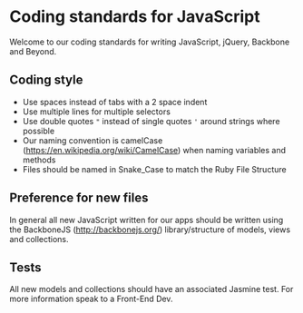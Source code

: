 # Coding standards for JavaScript

Welcome to our coding standards for writing JavaScript, jQuery, Backbone and Beyond.

## Coding style

* Use spaces instead of tabs with a 2 space indent
* Use multiple lines for multiple selectors
* Use double quotes `"` instead of single quotes `'` around strings where possible
* Our naming convention is camelCase (https://en.wikipedia.org/wiki/CamelCase) when naming variables and methods
* Files should be named in Snake_Case to match the Ruby File Structure

## Preference for new files

In general all new JavaScript written for our apps should be written using the BackboneJS (http://backbonejs.org/) library/structure of models, views and collections.

## Tests

All new models and collections should have an associated Jasmine test.  For more information speak to a Front-End Dev.
